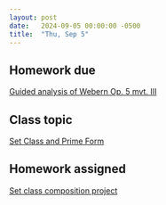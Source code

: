 ```yaml
---
layout: post
date:   2024-09-05 00:00:00 -0500
title:  "Thu, Sep 5"
---
```



## Homework due

[Guided analysis of Webern Op. 5 mvt. III](https://gmuedu-my.sharepoint.com/:b:/g/personal/mlavengo_gmu_edu/EXVPEo49EqtHn9-Iv23zHu0B795jlyAsnV3MUHYHG6YVow?e=A1cXNC)

## Class topic

[Set Class and Prime Form](https://viva.pressbooks.pub/openmusictheory/chapter/set-class-and-prime-form/)

## Homework assigned

[Set class composition project](https://viva.pressbooks.pub/openmusictheory/chapter/set-class-and-prime-form/#assignments)

